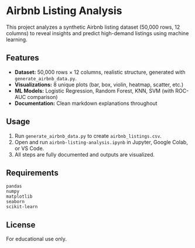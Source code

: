 # Airbnb Listing Analysis

This project analyzes a synthetic Airbnb listing dataset (50,000 rows, 12 columns) to reveal insights and predict high-demand listings using machine learning.

## Features

- **Dataset:** 50,000 rows × 12 columns, realistic structure, generated with `generate_airbnb_data.py`.
- **Visualizations:** 8 unique plots (bar, box, violin, heatmap, scatter, etc.)
- **ML Models:** Logistic Regression, Random Forest, KNN, SVM (with ROC-AUC comparison)
- **Documentation:** Clean markdown explanations throughout

## Usage

1. Run `generate_airbnb_data.py` to create `airbnb_listings.csv`.
2. Open and run `airbnb-listing-analysis.ipynb` in Jupyter, Google Colab, or VS Code.
3. All steps are fully documented and outputs are visualized.

## Requirements

```
pandas
numpy
matplotlib
seaborn
scikit-learn
```



## License

For educational use only.
